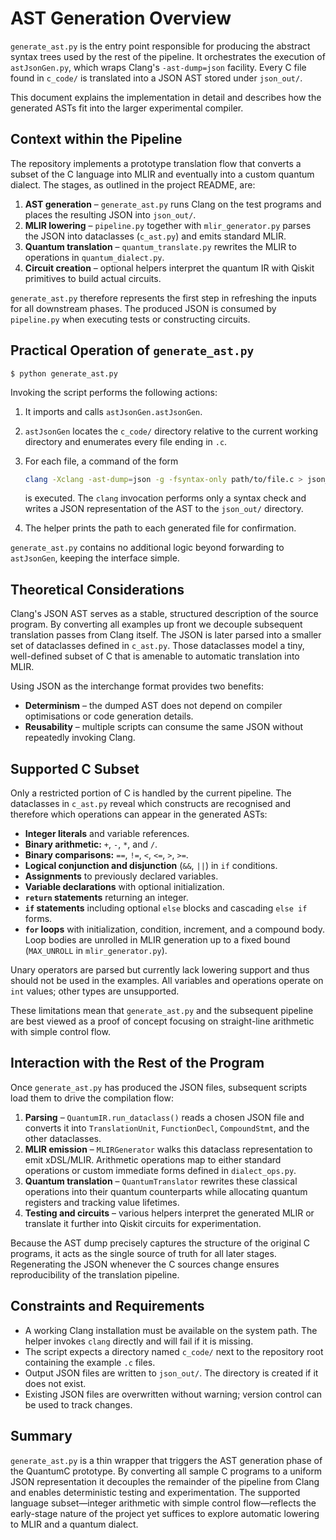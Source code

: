 # AST Generation Overview

`generate_ast.py` is the entry point responsible for producing the abstract syntax trees used by the rest of the pipeline. It orchestrates the execution of `astJsonGen.py`, which wraps Clang's `-ast-dump=json` facility. Every C file found in `c_code/` is translated into a JSON AST stored under `json_out/`.

This document explains the implementation in detail and describes how the generated ASTs fit into the larger experimental compiler.

## Context within the Pipeline

The repository implements a prototype translation flow that converts a subset of the C language into MLIR and eventually into a custom quantum dialect. The stages, as outlined in the project README, are:

1. **AST generation** – `generate_ast.py` runs Clang on the test programs and places the resulting JSON into `json_out/`.
2. **MLIR lowering** – `pipeline.py` together with `mlir_generator.py` parses the JSON into dataclasses (`c_ast.py`) and emits standard MLIR.
3. **Quantum translation** – `quantum_translate.py` rewrites the MLIR to operations in `quantum_dialect.py`.
4. **Circuit creation** – optional helpers interpret the quantum IR with Qiskit primitives to build actual circuits.

`generate_ast.py` therefore represents the first step in refreshing the inputs for all downstream phases. The produced JSON is consumed by `pipeline.py` when executing tests or constructing circuits.

## Practical Operation of `generate_ast.py`

```
$ python generate_ast.py
```

Invoking the script performs the following actions:

1. It imports and calls `astJsonGen.astJsonGen`.
2. `astJsonGen` locates the `c_code/` directory relative to the current working directory and enumerates every file ending in `.c`.
3. For each file, a command of the form

   ```bash
   clang -Xclang -ast-dump=json -g -fsyntax-only path/to/file.c > json_out/file.json
   ```

   is executed. The `clang` invocation performs only a syntax check and writes a JSON representation of the AST to the `json_out/` directory.
4. The helper prints the path to each generated file for confirmation.

`generate_ast.py` contains no additional logic beyond forwarding to `astJsonGen`, keeping the interface simple.

## Theoretical Considerations

Clang's JSON AST serves as a stable, structured description of the source program. By converting all examples up front we decouple subsequent translation passes from Clang itself. The JSON is later parsed into a smaller set of dataclasses defined in `c_ast.py`. Those dataclasses model a tiny, well-defined subset of C that is amenable to automatic translation into MLIR.

Using JSON as the interchange format provides two benefits:

* **Determinism** – the dumped AST does not depend on compiler optimisations or code generation details.
* **Reusability** – multiple scripts can consume the same JSON without repeatedly invoking Clang.

## Supported C Subset

Only a restricted portion of C is handled by the current pipeline. The dataclasses in `c_ast.py` reveal which constructs are recognised and therefore which operations can appear in the generated ASTs:

* **Integer literals** and variable references.
* **Binary arithmetic:** `+`, `-`, `*`, and `/`.
* **Binary comparisons:** `==`, `!=`, `<`, `<=`, `>`, `>=`.
* **Logical conjunction and disjunction** (`&&`, `||`) in `if` conditions.
* **Assignments** to previously declared variables.
* **Variable declarations** with optional initialization.
* **`return` statements** returning an integer.
* **`if` statements** including optional `else` blocks and cascading `else if` forms.
* **`for` loops** with initialization, condition, increment, and a compound body. Loop bodies are unrolled in MLIR generation up to a fixed bound (`MAX_UNROLL` in `mlir_generator.py`).

Unary operators are parsed but currently lack lowering support and thus should not be used in the examples. All variables and operations operate on `int` values; other types are unsupported.

These limitations mean that `generate_ast.py` and the subsequent pipeline are best viewed as a proof of concept focusing on straight-line arithmetic with simple control flow.

## Interaction with the Rest of the Program

Once `generate_ast.py` has produced the JSON files, subsequent scripts load them to drive the compilation flow:

1. **Parsing** – `QuantumIR.run_dataclass()` reads a chosen JSON file and converts it into `TranslationUnit`, `FunctionDecl`, `CompoundStmt`, and the other dataclasses.
2. **MLIR emission** – `MLIRGenerator` walks this dataclass representation to emit xDSL/MLIR. Arithmetic operations map to either standard operations or custom immediate forms defined in `dialect_ops.py`.
3. **Quantum translation** – `QuantumTranslator` rewrites these classical operations into their quantum counterparts while allocating quantum registers and tracking value lifetimes.
4. **Testing and circuits** – various helpers interpret the generated MLIR or translate it further into Qiskit circuits for experimentation.

Because the AST dump precisely captures the structure of the original C programs, it acts as the single source of truth for all later stages. Regenerating the JSON whenever the C sources change ensures reproducibility of the translation pipeline.

## Constraints and Requirements

* A working Clang installation must be available on the system path. The helper invokes `clang` directly and will fail if it is missing.
* The script expects a directory named `c_code/` next to the repository root containing the example `.c` files.
* Output JSON files are written to `json_out/`. The directory is created if it does not exist.
* Existing JSON files are overwritten without warning; version control can be used to track changes.

## Summary

`generate_ast.py` is a thin wrapper that triggers the AST generation phase of the QuantumC prototype. By converting all sample C programs to a uniform JSON representation it decouples the remainder of the pipeline from Clang and enables deterministic testing and experimentation. The supported language subset—integer arithmetic with simple control flow—reflects the early-stage nature of the project yet suffices to explore automatic lowering to MLIR and a quantum dialect.
